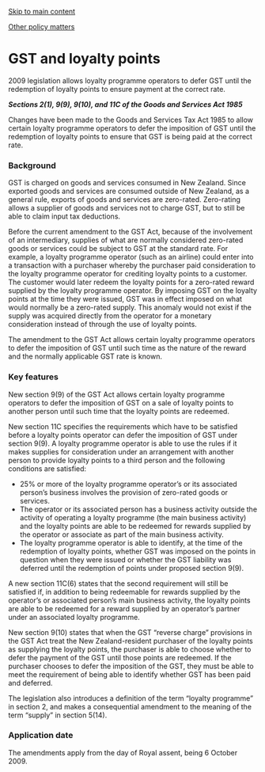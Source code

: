 [Skip to main content](#main-content-tt)

[Other policy matters](/new-legislation/act-articles/2009-34/other-policy-matters "Other policy matters")

GST and loyalty points
======================

2009 legislation allows loyalty programme operators to defer GST until the redemption of loyalty points to ensure payment at the correct rate.

_**Sections 2(1), 9(9), 9(10), and 11C of the Goods and Services Act 1985**_

Changes have been made to the Goods and Services Tax Act 1985 to allow certain loyalty programme operators to defer the imposition of GST until the redemption of loyalty points to ensure that GST is being paid at the correct rate.

### Background

GST is charged on goods and services consumed in New Zealand. Since exported goods and services are consumed outside of New Zealand, as a general rule, exports of goods and services are zero-rated. Zero-rating allows a supplier of goods and services not to charge GST, but to still be able to claim input tax deductions.

Before the current amendment to the GST Act, because of the involvement of an intermediary, supplies of what are normally considered zero-rated goods or services could be subject to GST at the standard rate. For example, a loyalty programme operator (such as an airline) could enter into a transaction with a purchaser whereby the purchaser paid consideration to the loyalty programme operator for crediting loyalty points to a customer. The customer would later redeem the loyalty points for a zero-rated reward supplied by the loyalty programme operator. By imposing GST on the loyalty points at the time they were issued, GST was in effect imposed on what would normally be a zero-rated supply. This anomaly would not exist if the supply was acquired directly from the operator for a monetary consideration instead of through the use of loyalty points.

The amendment to the GST Act allows certain loyalty programme operators to defer the imposition of GST until such time as the nature of the reward and the normally applicable GST rate is known.

### Key features

New section 9(9) of the GST Act allows certain loyalty programme operators to defer the imposition of GST on a sale of loyalty points to another person until such time that the loyalty points are redeemed.

New section 11C specifies the requirements which have to be satisfied before a loyalty points operator can defer the imposition of GST under section 9(9). A loyalty programme operator is able to use the rules if it makes supplies for consideration under an arrangement with another person to provide loyalty points to a third person and the following conditions are satisfied:

*   25% or more of the loyalty programme operator’s or its associated person’s business involves the provision of zero-rated goods or services.
*   The operator or its associated person has a business activity outside the activity of operating a loyalty programme (the main business activity) and the loyalty points are able to be redeemed for rewards supplied by the operator or associate as part of the main business activity.
*   The loyalty programme operator is able to identify, at the time of the redemption of loyalty points, whether GST was imposed on the points in question when they were issued or whether the GST liability was deferred until the redemption of points under proposed section 9(9).

A new section 11C(6) states that the second requirement will still be satisfied if, in addition to being redeemable for rewards supplied by the operator’s or associated person’s main business activity, the loyalty points are able to be redeemed for a reward supplied by an operator’s partner under an associated loyalty programme.

New section 9(10) states that when the GST “reverse charge” provisions in the GST Act treat the New Zealand-resident purchaser of the loyalty points as supplying the loyalty points, the purchaser is able to choose whether to defer the payment of the GST until those points are redeemed. If the purchaser chooses to defer the imposition of the GST, they must be able to meet the requirement of being able to identify whether GST has been paid and deferred.

The legislation also introduces a definition of the term “loyalty programme” in section 2, and makes a consequential amendment to the meaning of the term “supply” in section 5(14).

### Application date

The amendments apply from the day of Royal assent, being 6 October 2009.